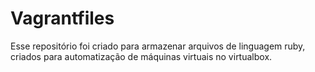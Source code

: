 # Vagrantfiles 

Esse repositório foi criado para armazenar arquivos de linguagem ruby, criados para automatização de máquinas virtuais no virtualbox.
